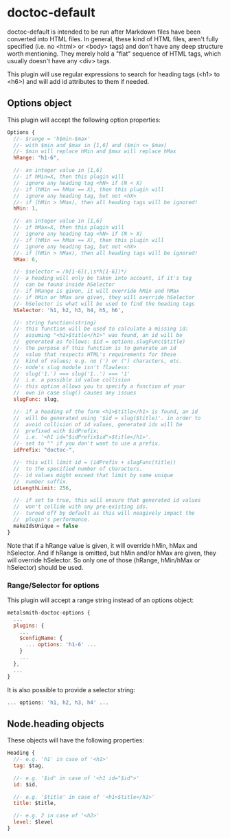 
doctoc-default
===============

doctoc-default is intended to be run after Markdown files have been converted
into HTML files. In general, these kind of HTML files, aren't fully specified
(i.e. no &lt;html&gt; or &lt;body&gt; tags) and don't have any deep structure
worth mentioning. They merely hold a "flat" sequence of HTML tags, which
usually doesn't have any &lt;div&gt; tags.

This plugin will use regular expressions to search for heading tags (&lt;h1&gt;
to &lt;h6&gt;) and will add id attributes to them if needed.

## Options object

This plugin will accept the following option properties:

```js
Options {
  //- $range = 'h$min-$max'
  //- with $min and $max in [1,6] and ($min <= $max)
  //- $min will replace hMin and $max will replace hMax
  hRange: "h1-6",

  //- an integer value in [1,6]
  //- if hMin=X, then this plugin will
  //  ignore any heading tag <hN> if (N < X)
  //- if (hMin == hMax == X), then this plugin will
  //  ignore any heading tag, but not <hX>
  //- if (hMin > hMax), then all heading tags will be ignored!
  hMin: 1,

  //- an integer value in [1,6]
  //- if hMax=X, then this plugin will
  //  ignore any heading tag <hN> if (N > X)
  //- if (hMin == hMax == X), then this plugin will
  //  ignore any heading tag, but not <hX>
  //- if (hMin > hMax), then all heading tags will be ignored!
  hMax: 6,

  //- $selector = /h[1-6](,\s*h[1-6])*/
  //- a heading will only be taken into account, if it's tag
  //  can be found inside hSelector
  //- if hRange is given, it will override hMin and hMax
  //- if hMin or hMax are given, they will override hSelector
  //- hSelector is what will be used to find the heading tags
  hSelector: 'h1, h2, h3, h4, h5, h6',

  //- string function(string)
  //- this function will be used to calculate a missing id:
  //  assuming "<h1>$title</h1>" was found, an id will be
  //  generated as follows: $id = options.slugFunc($title)
  //- the purpose of this function is to generate an id
  //  value that respects HTML's requirements for these
  //  kind of values; e.g. no (') or (") characters, etc.
  //- node's slug module isn't flawless:
  //  slug('1.') === slug('1..') === '1'
  //  i.e. a possible id value collision
  //- this option allows you to specify a function of your
  //  own in case slug() causes any issues
  slugFunc: slug,

  //- if a heading of the form <h1>$title</h1> is found, an id
  //  will be generated using '$id = slug($title)'. in order to
  //  avoid collision of id values, generated ids will be
  //  prefixed with $idPrefix;
  //  i.e. '<h1 id="$idPrefix$id">$title</h1>'.
  //- set to "" if you don't want to use a prefix.
  idPrefix: "doctoc-",

  //- this will limit id = (idPrefix + slugFunc(title))
  //  to the specified number of characters.
  //- id values might exceed that limit by some unique
  //  number suffix.
  idLengthLimit: 256,

  //- if set to true, this will ensure that generated id values
  //  won't collide with any pre-existing ids.
  //- turned off by default as this will neagively impact the
  //  plugin's performance.
  makeIdsUnique = false
}
```

Note that if a hRange value is given, it will override hMin, hMax and hSelector.
And if hRange is omitted, but hMin and/or hMax are given, they will override
hSelector. So only one of those (hRange, hMin/hMax or hSelector) should be used.

### Range/Selector for options

This plugin will accept a range string instead of an options object:

```js
metalsmith-doctoc-options {
  ...
  plugins: {
    ...
    $configName: {
      ... options: 'h1-6' ...
    }
    ...
  },
  ...
}
```

It is also possible to provide a selector string:

```js
... options: 'h1, h2, h3, h4' ...
```

## Node.heading objects

These objects will have the following properties:

```js
Heading {
  //- e.g. 'h1' in case of '<h1>'
  tag: $tag,

  //- e.g. '$id' in case of '<h1 id="$id">'
  id: $id,

  //- e.g. '$title' in case of '<h1>$title</h1>'
  title: $title,

  //- e.g. 2 in case of '<h2>'
  level: $level
}
```
